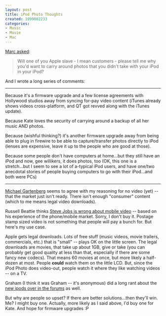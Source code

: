```yaml
--- 
layout: post
title: iPod Photo Thoughts
created: 1099002233
categories: 
- Music
- Movie
- Mac
---
```


<p><a href="http://marc.blogs.it/archives/2004/10/ok_im_officiall.html">Marc asked</a>:</p>
<blockquote>
Will one of you Apple slave - I mean customers - please tell me why you'd want to carry around photos that you didn't take with your iPod in your iPod?
</blockquote>

<p>And I wrote a long series of comments:</p>
<!--break-->

<hr />

<p>Because it's a firmware upgrade and a few license agreements with Hollywood studios away from syncing for-pay video content (iTunes already shows videos cross-platform, and QT got revved along with the iTunes update).</p>

<p>Because Kate loves the security of carrying around a backup of all her music AND photos.</p>

<p>Because (wishful thinking?) it's another firmware upgrade away from being able to plug in firewire to be able to capture/transfer photos directly to iPod (lenses are expensive, leave it up to the people who are good at those).</p>

<p>Because some people don't have computers at home...but they still have an iPod and now, gee willikers, it does photos, too (OK, this one is a stretch...but I seem to see a lot of a-typical iPod users, and have one/two anecdotal stories of people buying computers to go with their iPod...and both were PCs)</p>

<hr />

<p><a href="http://weblogs.jupiterresearch.com/analysts/gartenberg/archives/004021.html">Michael Gartenberg</a> seems to agree with my reasoning for no video (yet) -- that the market just isn't ready. There isn't enough &quot;consumer&quot; content (which to me means legal video downloads).</p>

<p>Russell Beattie thinks <a href="http://www.russellbeattie.com/notebook/1008113.html">Steve Jobs is wrong about mobile video</a> -- based on his experience of the phone/mobile market. Sorry, I don't buy it. Postage stamp sized video is not something that people will pay a bunch for. But here's my use case.</p>

<p>Apple gets legal downloads. Lots of free stuff (music videos, movie trailers, commercials, etc.) that is "small" -- plays OK on the little screen. The legal downloads are movies, that take up about 1GB, give or take (you can probably get good quality at less than that, especially if there are some fancy new codecs). That means 60 movies at once, but more likely a half-dozen at most. People <strong>could</strong> watch them on the little LCD. But, since the iPod Photo does video-out, people watch it where they like watching videos -- on a TV.</p>

<p>Graham (I think it was Graham -- it's anonymous) did a long rant about the <a href="http://www.bmannconsulting.com/node/1364">new ipods over in the forums</a> as well.</p>

<p>But why are people so upset? If there are better solutions...then they'll win. Me? I might buy one. Actually, more likely as I said above, I'd buy one for Kate. And hope for firmware upgrades :P</p>
